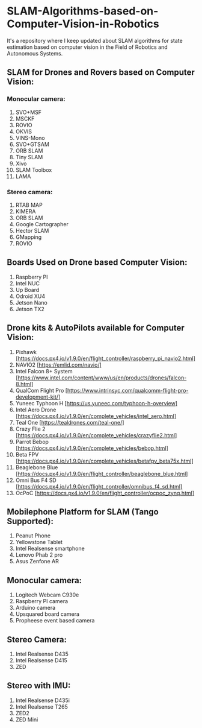 # SLAM-Algorithms-based-on-Computer-Vision-in-Robotics
It's a repository where I keep updated about SLAM algorithms for state estimation based on computer vision in the Field of Robotics and Autonomous Systems.
## SLAM for Drones and Rovers based on Computer Vision:
### Monocular camera:
1. SVO+MSF
2. MSCKF
3. ROVIO
4. OKVIS
5. VINS-Mono
6. SVO+GTSAM
7. ORB SLAM
8. Tiny SLAM
9. Xivo 
10. SLAM Toolbox
11. LAMA

### Stereo camera:
1. RTAB MAP
2. KIMERA
3. ORB SLAM
4. Google Cartographer
5. Hector SLAM
6. GMapping 
7. ROVIO

## Boards Used on Drone based Computer Vision:
1. Raspberry PI
2. Intel NUC
2. Up Board
3. Odroid XU4
4. Jetson Nano
5. Jetson TX2

## Drone kits & AutoPilots available for Computer Vision:
1. Pixhawk [https://docs.px4.io/v1.9.0/en/flight_controller/raspberry_pi_navio2.html]
2. NAVIO2 [https://emlid.com/navio/]
3. Intel Falcon 8+ System [https://www.intel.com/content/www/us/en/products/drones/falcon-8.html]
4. QualCom Flight Pro [https://www.intrinsyc.com/qualcomm-flight-pro-development-kit/]
4. Yuneec Typhoon H [https://us.yuneec.com/typhoon-h-overview]
5. Intel Aero Drone [https://docs.px4.io/v1.9.0/en/complete_vehicles/intel_aero.html]
6. Teal One [https://tealdrones.com/teal-one/]
7. Crazy Flie 2 [https://docs.px4.io/v1.9.0/en/complete_vehicles/crazyflie2.html]
8. Parrot Bebop [https://docs.px4.io/v1.9.0/en/complete_vehicles/bebop.html]
9. Beta FPV [https://docs.px4.io/v1.9.0/en/complete_vehicles/betafpv_beta75x.html]
10. Beaglebone Blue [https://docs.px4.io/v1.9.0/en/flight_controller/beaglebone_blue.html]
11. Omni Bus F4 SD [https://docs.px4.io/v1.9.0/en/flight_controller/omnibus_f4_sd.html]
12. OcPoC [https://docs.px4.io/v1.9.0/en/flight_controller/ocpoc_zynq.html]

## Mobilephone Platform for SLAM (Tango Supported):
1. Peanut Phone
2. Yellowstone Tablet
3. Intel Realsense smartphone
4. Lenovo Phab 2 pro
5. Asus Zenfone AR

## Monocular camera:
1. Logitech Webcam C930e
2. Raspberry PI camera
3. Arduino camera
4. Upsquared board camera
4. Propheese event based camera

## Stereo Camera:
1. Intel Realsense D435
2. Intel Realsense D415
3. ZED 

## Stereo with IMU:
1. Intel Realsense D435i
2. Intel Realsense T265
3. ZED2
4. ZED Mini


